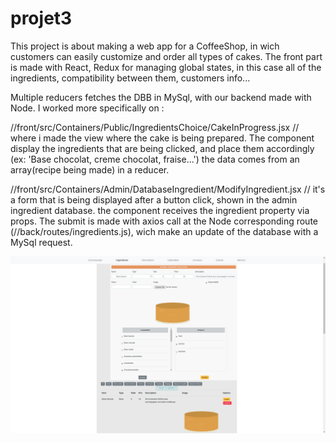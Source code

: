 # projet3
This project is about making a web app for a CoffeeShop, in wich customers can easily customize and order all types of cakes.
The front part is made with React, Redux for managing global states, in this case all of the ingredients, 
compatibility between them, customers info... 


Multiple reducers fetches the DBB in MySql, with our backend made with Node.
I worked more specifically on :

//front/src/Containers/Public/IngredientsChoice/CakeInProgress.jsx // where i made the view where the cake is being prepared.
The component display the ingredients that are being clicked, and place them accordingly (ex: 'Base chocolat, creme chocolat, fraise...')
the data comes from an array(recipe being made) in a reducer.

//front/src/Containers/Admin/DatabaseIngredient/ModifyIngredient.jsx // it's a form that is being displayed after a button click, shown in
the admin ingredient database. the component receives the ingredient property via props. The submit is made with axios call at the
Node corresponding route (//back/routes/ingredients.js), wich make an update of the database with a MySql request.

![alt text](https://github.com/DevEmeric/Pimp-My-Cake/blob/master/Screenshot%20from%202019-02-14%2011-54-19.png)






